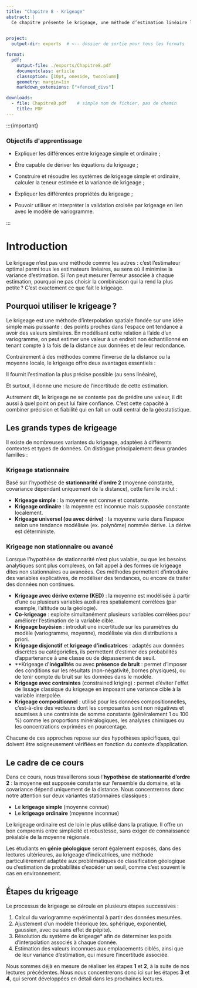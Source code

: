 ```yaml
---
title: "Chapitre 8 - Krigeage"
abstract: |
  Ce chapitre présente le krigeage, une méthode d’estimation linéaire largement utilisée en géostatistique. Après avoir introduit les principes fondamentaux, nous détaillons les différences entre krigeage simple et ordinaire, ainsi que la dérivation des équations associées. Nous expliquons comment construire et résoudre les systèmes de krigeage, calculer les estimations et leurs variances, et analyser les propriétés mathématiques et pratiques du krigeage. Enfin, nous abordons l’utilisation de la validation croisée pour évaluer la qualité des modèles de variogramme et affiner les estimations.
 

project:
  output-dir: exports  # <-- dossier de sortie pour tous les formats

format:
  pdf:
    output-file: ./exports/Chapitre8.pdf
    documentclass: article
    classoption: [10pt, oneside, twocolumn]
    geometry: margin=1in
    markdown_extensions: ["+fenced_divs"]

downloads:
  - file: Chapitre8.pdf    # simple nom de fichier, pas de chemin
    title: PDF
---
```


:::{important}
### Objectifs d'apprentissage
-   Expliquer les différences entre krigeage simple et ordinaire ;

-   Être capable de dériver les équations du krigeage ;

-   Construire et résoudre les systèmes de krigeage simple et ordinaire, calculer la teneur estimée et la variance de krigeage ;

-   Expliquer les différentes propriétés du krigeage ;

-   Pouvoir utiliser et interpréter la validation croisée par krigeage en lien avec le modèle de variogramme.

:::

# Introduction

Le krigeage n’est pas une méthode comme les autres : c’est l’estimateur optimal parmi tous les estimateurs linéaires, au sens où il minimise la variance d’estimation. Si l’on peut mesurer l’erreur associée à chaque estimation, pourquoi ne pas choisir la combinaison qui la rend la plus petite ? C’est exactement ce que fait le krigeage.

## Pourquoi utiliser le krigeage ?

Le krigeage est une méthode d’interpolation spatiale fondée sur une idée simple mais puissante : des points proches dans l’espace ont tendance à avoir des valeurs similaires. En modélisant cette relation à l’aide d’un variogramme, on peut estimer une valeur à un endroit non échantillonné en tenant compte à la fois de la distance aux données et de leur redondance.

Contrairement à des méthodes comme l’inverse de la distance ou la moyenne locale, le krigeage offre deux avantages essentiels :

Il fournit l’estimation la plus précise possible (au sens linéaire),

Et surtout, il donne une mesure de l’incertitude de cette estimation.

Autrement dit, le krigeage ne se contente pas de prédire une valeur, il dit aussi à quel point on peut lui faire confiance. C’est cette capacité à combiner précision et fiabilité qui en fait un outil central de la géostatistique.

## Les grands types de krigeage

Il existe de nombreuses variantes du krigeage, adaptées à différents contextes et types de données. On distingue principalement deux grandes familles :

### Krigeage stationnaire

Basé sur l’hypothèse de **stationnarité d’ordre 2** (moyenne constante, covariance dépendant uniquement de la distance), cette famille inclut :

- **Krigeage simple** : la moyenne est connue et constante.
- **Krigeage ordinaire** : la moyenne est inconnue mais supposée constante localement.
- **Krigeage universel (ou avec dérive)** : la moyenne varie dans l’espace selon une tendance modélisée (ex. polynôme) nommée dérive. La dérive est déterministe.

### Krigeage non stationnaire ou avancé

Lorsque l’hypothèse de stationnarité n’est plus valable, ou que les besoins analytiques sont plus complexes, on fait appel à des formes de krigeage dites non stationnaires ou avancées. Ces méthodes permettent d’introduire des variables explicatives, de modéliser des tendances, ou encore de traiter des données non continues.

- **Krigeage avec dérive externe (KED)** : la moyenne est modélisée à partir d’une ou plusieurs variables auxiliaires spatialement corrélées (par exemple, l’altitude ou la géologie).
- **Co-krigeage** : exploite simultanément plusieurs variables corrélées pour améliorer l’estimation de la variable cible.
- **Krigeage bayésien** : introduit une incertitude sur les paramètres du modèle (variogramme, moyenne), modélisée via des distributions a priori.
- **Krigeage disjonctif** et **krigeage d’indicatrices** : adaptés aux données discrètes ou catégorielles, ils permettent d’estimer des probabilités d’appartenance à une classe ou de dépassement de seuil.
- **Krigeage d'**inégalités** ou avec **présence de bruit** : permet d’imposer des conditions sur les résultats (non-négativité, bornes physiques), ou de tenir compte du bruit sur les données dans le modèle.
- **Krigeage avec contraintes** (constrained kriging) : permet d’éviter l'effet de lissage classique du krigeage en imposant une variance cible à la variable interpolée.
- **Krigeage compositionnel** : utilisé pour les données compositionnelles, c’est-à-dire des vecteurs dont les composantes sont non négatives et soumises à une contrainte de somme constante (généralement 1 ou 100 %) comme les proportions minéralogiques, les analyses chimiques ou les concentrations exprimées en pourcentage.

Chacune de ces approches repose sur des hypothèses spécifiques, qui doivent être soigneusement vérifiées en fonction du contexte d’application.

## Le cadre de ce cours

Dans ce cours, nous travaillerons sous l’**hypothèse de stationnarité d’ordre 2** : la moyenne est supposée constante sur l’ensemble du domaine, et la covariance dépend uniquement de la distance. Nous concentrerons donc notre attention sur deux variantes stationnaires classiques :

- Le **krigeage simple** (moyenne connue)
- Le **krigeage ordinaire** (moyenne inconnue)

Le krigeage ordinaire est de loin le plus utilisé dans la pratique. Il offre un bon compromis entre simplicité et robustesse, sans exiger de connaissance préalable de la moyenne régionale.

Les étudiants en **génie géologique** seront également exposés, dans des lectures ultérieures, au krigeage d’indicatrices, une méthode particulièrement adaptée aux problématiques de classification géologique ou d’estimation de probabilités d’excéder un seuil, comme c’est souvent le cas en environnement.

## Étapes du krigeage

Le processus de krigeage se déroule en plusieurs étapes successives :

1. Calcul du variogramme expérimental à partir des données mesurées.
2. Ajustement d’un modèle théorique (ex. sphérique, exponentiel, gaussien, avec ou sans effet de pépite).
3. Résolution du système de krigeage* afin de déterminer les poids d’interpolation associés à chaque donnée.
4. Estimation des valeurs inconnues aux emplacements ciblés, ainsi que de leur variance d’estimation, qui mesure l’incertitude associée.

Nous sommes déjà en mesure de réaliser les étapes **1** et **2**, à la suite de nos lectures précédentes. Nous nous concentrerons donc ici sur les étapes **3** et **4**, qui seront développées en détail dans les prochaines lectures.

